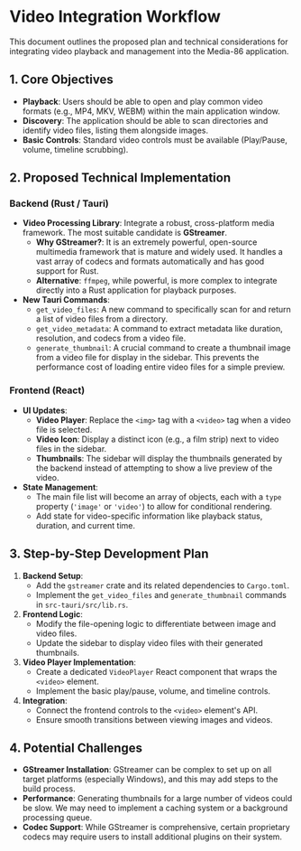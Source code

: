 # Video Integration Workflow

This document outlines the proposed plan and technical considerations for integrating video playback and management into the Media-86 application.

## 1. Core Objectives

- **Playback**: Users should be able to open and play common video formats (e.g., MP4, MKV, WEBM) within the main application window.
- **Discovery**: The application should be able to scan directories and identify video files, listing them alongside images.
- **Basic Controls**: Standard video controls must be available (Play/Pause, volume, timeline scrubbing).

## 2. Proposed Technical Implementation

### Backend (Rust / Tauri)

- **Video Processing Library**: Integrate a robust, cross-platform media framework. The most suitable candidate is **GStreamer**.
  - **Why GStreamer?**: It is an extremely powerful, open-source multimedia framework that is mature and widely used. It handles a vast array of codecs and formats automatically and has good support for Rust.
  - **Alternative**: `ffmpeg`, while powerful, is more complex to integrate directly into a Rust application for playback purposes.
- **New Tauri Commands**:
  - `get_video_files`: A new command to specifically scan for and return a list of video files from a directory.
  - `get_video_metadata`: A command to extract metadata like duration, resolution, and codecs from a video file.
  - `generate_thumbnail`: A crucial command to create a thumbnail image from a video file for display in the sidebar. This prevents the performance cost of loading entire video files for a simple preview.

### Frontend (React)

- **UI Updates**:
  - **Video Player**: Replace the `<img>` tag with a `<video>` tag when a video file is selected.
  - **Video Icon**: Display a distinct icon (e.g., a film strip) next to video files in the sidebar.
  - **Thumbnails**: The sidebar will display the thumbnails generated by the backend instead of attempting to show a live preview of the video.
- **State Management**:
  - The main file list will become an array of objects, each with a `type` property (`'image'` or `'video'`) to allow for conditional rendering.
  - Add state for video-specific information like playback status, duration, and current time.

## 3. Step-by-Step Development Plan

1.  **Backend Setup**:
    - Add the `gstreamer` crate and its related dependencies to `Cargo.toml`.
    - Implement the `get_video_files` and `generate_thumbnail` commands in `src-tauri/src/lib.rs`.
2.  **Frontend Logic**:
    - Modify the file-opening logic to differentiate between image and video files.
    - Update the sidebar to display video files with their generated thumbnails.
3.  **Video Player Implementation**:
    - Create a dedicated `VideoPlayer` React component that wraps the `<video>` element.
    - Implement the basic play/pause, volume, and timeline controls.
4.  **Integration**:
    - Connect the frontend controls to the `<video>` element's API.
    - Ensure smooth transitions between viewing images and videos.

## 4. Potential Challenges

- **GStreamer Installation**: GStreamer can be complex to set up on all target platforms (especially Windows), and this may add steps to the build process.
- **Performance**: Generating thumbnails for a large number of videos could be slow. We may need to implement a caching system or a background processing queue.
- **Codec Support**: While GStreamer is comprehensive, certain proprietary codecs may require users to install additional plugins on their system. 